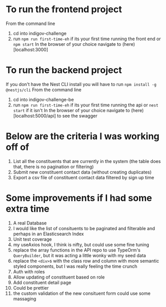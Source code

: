 # To run the frontend project
From the command line
1. cd into indigov-challenge
2. run `npm run first-time-eh` if its your first time running the front end or `npm start`
In the browser of your choice navigate to (here)[localhost:3000]

# To run the backend project
If you don't have the Nest CLI install you will have to run 
`npm install -g @nestjs/cli`
From the command line
1. cd into indigov-challenge-be
2. run `npm run first-time-eh` if its your first time running the api or `nest start` if it isn't
In the browser of your choice navigate to (here)[localhost:5000/api] to see the swagger


# Below are the criteria I was working off of 
1. List all the constituents that are currently in the system (the table does that, there is no pagination or filtering)
2. Submit new constituent contact data (without creating duplicates) 
3. Export a csv file of constituent contact data filtered by sign up time


# Some improvements if I had some extra time

1. A real Database
2. I would like the list of consituents to be paginated and filterable and perhaps in an Elasticsearch Index
3. Unit test coverage
4. my useAxios hook, I think is nifty, but could use some fine tuning
5. replace the array functions in the API repo to use TypeOrm's `QueryBuilder`, but it was acting a little wonky with my seed data
6. replace the `<div>`s with the class row and column with more semantic styled components, but I was really feeling the time crunch
7. Auth with roles
8. Allow updating of constituent based on role
9. Add constituent detail page
10. Could be prettier
11. the custom validation of the new consituent form could use some massaging
